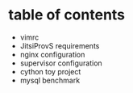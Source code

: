 # table of contents
+ vimrc
+ JitsiProvS requirements
+ nginx configuration
+ supervisor configuration
+ cython toy project
+ mysql benchmark
